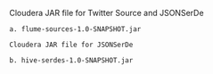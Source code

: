  Cloudera JAR file for Twitter Source and JSONSerDe

    a. flume-sources-1.0-SNAPSHOT.jar

    Cloudera JAR file for JSONSerDe

    b. hive-serdes-1.0-SNAPSHOT.jar
